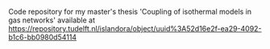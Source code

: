 Code repository for my master's thesis 'Coupling of isothermal models in gas networks' available at https://repository.tudelft.nl/islandora/object/uuid%3A52d16e2f-ea29-4092-b1c6-bb0980d54114
